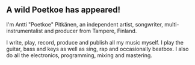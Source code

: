## A wild Poetkoe has appeared!

I'm Antti "Poetkoe" Pitkänen, an independent artist, songwriter, multi-instrumentalist and producer from Tampere, Finland.

I write, play, record, produce and publish all my music myself. I play the guitar, bass and keys as well as sing, rap and occasionally beatbox. I also do all the electronics, programming, mixing and mastering.
